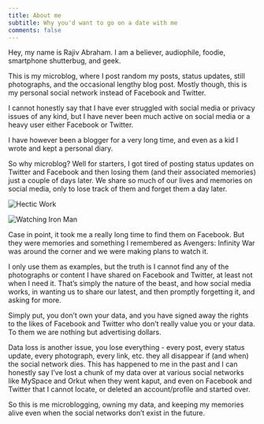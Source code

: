 ```yaml
---
title: About me
subtitle: Why you'd want to go on a date with me
comments: false
---
```


Hey, my name is Rajiv Abraham. I am a believer, audiophile, foodie, smartphone shutterbug, and geek.

This is my microblog, where I post random my posts, status updates, still photographs, and the occasional lengthy blog post. Mostly though, this is my personal social network instead of Facebook and Twitter.

I cannot honestly say that I have ever struggled with social media or privacy issues of any kind, but I have never been much active on social media or a heavy user either Facebook or Twitter.

I have however been a blogger for a very long time, and even as a kid I wrote and kept a personal diary.

So why microblog? Well for starters, I got tired of posting status updates on Twitter and Facebook and then losing them (and their associated memories) just a couple of days later. We share so much of our lives and memories on social media, only to lose track of them and forget them a day later.

![Hectic Work](/images/2018-05-10_18-23-47.png)

![Watching Iron Man](/images/2018-05-11_17-00-58.png)

Case in point, it took me a really long time to find them on Facebook. But they were memories and something I remembered as Avengers: Infinity War was around the corner and we were making plans to watch it.

I only use them as examples, but the truth is I cannot find any of the photographs or content I have shared on Facebook and Twitter, at least not when I need it. That’s simply the nature of the beast, and how social media works, in wanting us to share our latest, and then promptly forgetting it, and asking for more.

Simply put, you don’t own your data, and you have signed away the rights to the likes of Facebook and Twitter who don’t really value you or your data. To them we are nothing but advertising dollars.

Data loss is another issue, you lose everything - every post, every status update, every photograph, every link, etc. they all disappear if (and when) the social network dies. This has happened to me in the past and I can honestly say I’ve lost a chunk of my data over at various social networks like MySpace and Orkut when they went kaput, and even on Facebook and Twitter that I cannot locate, or deleted an account/profile and started over. 

So this is me microblogging, owning my data, and keeping my memories alive even when the social networks don’t exist in the future.